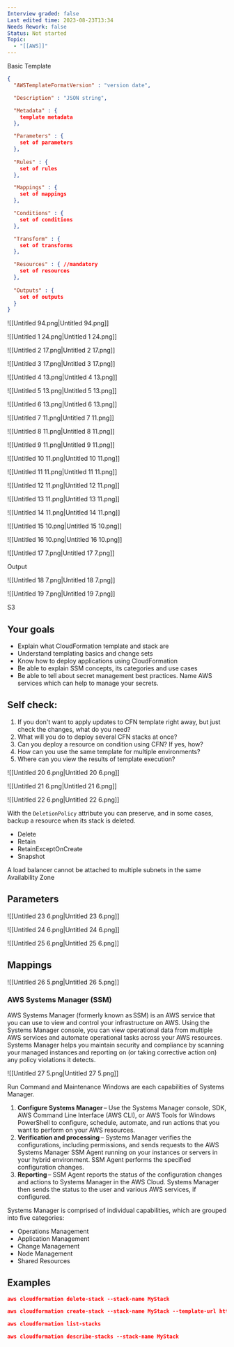```yaml
---
Interview graded: false
Last edited time: 2023-08-23T13:34
Needs Rework: false
Status: Not started
Topic:
  - "[[AWS]]"
---
```

Basic Template

```JSON
{
  "AWSTemplateFormatVersion" : "version date",

  "Description" : "JSON string",

  "Metadata" : {
    template metadata
  },

  "Parameters" : {
    set of parameters
  },
  
  "Rules" : {
    set of rules
  },

  "Mappings" : {
    set of mappings
  },

  "Conditions" : {
    set of conditions
  },

  "Transform" : {
    set of transforms
  },

  "Resources" : { //mandatory
    set of resources
  },
  
  "Outputs" : {
    set of outputs
  }
}
```

![[Untitled 94.png|Untitled 94.png]]

![[Untitled 1 24.png|Untitled 1 24.png]]

![[Untitled 2 17.png|Untitled 2 17.png]]

![[Untitled 3 17.png|Untitled 3 17.png]]

![[Untitled 4 13.png|Untitled 4 13.png]]

![[Untitled 5 13.png|Untitled 5 13.png]]

![[Untitled 6 13.png|Untitled 6 13.png]]

![[Untitled 7 11.png|Untitled 7 11.png]]

![[Untitled 8 11.png|Untitled 8 11.png]]

![[Untitled 9 11.png|Untitled 9 11.png]]

![[Untitled 10 11.png|Untitled 10 11.png]]

![[Untitled 11 11.png|Untitled 11 11.png]]

![[Untitled 12 11.png|Untitled 12 11.png]]

![[Untitled 13 11.png|Untitled 13 11.png]]

![[Untitled 14 11.png|Untitled 14 11.png]]

![[Untitled 15 10.png|Untitled 15 10.png]]

![[Untitled 16 10.png|Untitled 16 10.png]]

![[Untitled 17 7.png|Untitled 17 7.png]]

Output

![[Untitled 18 7.png|Untitled 18 7.png]]

![[Untitled 19 7.png|Untitled 19 7.png]]

S3

## Your goals

- Explain what CloudFormation template and stack are
- Understand templating basics and change sets
- Know how to deploy applications using CloudFormation
- Be able to explain SSM concepts, its categories and use cases
- Be able to tell about secret management best practices. Name AWS services which can help to manage your secrets.

## Self check:

1. If you don't want to apply updates to CFN template right away, but just check the changes, what do you need?
2. What will you do to deploy several CFN stacks at once?
3. Can you deploy a resource on condition using CFN? If yes, how?
4. How can you use the same template for multiple environments?
5. Where can you view the results of template execution?

![[Untitled 20 6.png|Untitled 20 6.png]]

![[Untitled 21 6.png|Untitled 21 6.png]]

![[Untitled 22 6.png|Untitled 22 6.png]]

With the `DeletionPolicy` attribute you can preserve, and in some cases, backup a resource when its stack is deleted.

- Delete
- Retain
- RetainExceptOnCreate
- Snapshot

  

A load balancer cannot be attached to multiple subnets in the same Availability Zone

## Parameters

![[Untitled 23 6.png|Untitled 23 6.png]]

![[Untitled 24 6.png|Untitled 24 6.png]]

![[Untitled 25 6.png|Untitled 25 6.png]]

## Mappings

![[Untitled 26 5.png|Untitled 26 5.png]]

### AWS Systems Manager (SSM)

AWS Systems Manager (formerly known as SSM) is an AWS service that you can use to view and control your infrastructure on AWS. Using the Systems Manager console, you can view operational data from multiple AWS services and automate operational tasks across your AWS resources. Systems Manager helps you maintain security and compliance by scanning your managed instances and reporting on (or taking corrective action on) any policy violations it detects.

![[Untitled 27 5.png|Untitled 27 5.png]]

Run Command and Maintenance Windows are each capabilities of Systems Manager.

1. **Configure Systems Manager** – Use the Systems Manager console, SDK, AWS Command Line Interface (AWS CLI), or AWS Tools for Windows PowerShell to configure, schedule, automate, and run actions that you want to perform on your AWS resources.
2. **Verification and processing** – Systems Manager verifies the configurations, including permissions, and sends requests to the AWS Systems Manager SSM Agent running on your instances or servers in your hybrid environment. SSM Agent performs the specified configuration changes.
3. **Reporting** – SSM Agent reports the status of the configuration changes and actions to Systems Manager in the AWS Cloud. Systems Manager then sends the status to the user and various AWS services, if configured.

Systems Manager is comprised of individual capabilities, which are grouped into five categories:

- Operations Management
- Application Management
- Change Management
- Node Management
- Shared Resources

  

## Examples

```JSON
aws cloudformation delete-stack --stack-name MyStack
```

```JSON
aws cloudformation create-stack --stack-name MyStack --template-url https://nk-cloudformation-bucket.s3.eu-north-1.amazonaws.com/s3.json
```

```JSON
aws cloudformation list-stacks
```

```JSON
aws cloudformation describe-stacks --stack-name MyStack
```